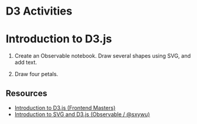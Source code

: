 # D3 Activities

# Introduction to D3.js

1. Create an Observable notebook. Draw several shapes using SVG, and add text.

2. Draw four petals.

## Resources

- [Introduction to D3.js (Frontend Masters)](https://frontendmasters.com/courses/d3/)
- [Introduction to SVG and D3.js (Observable / @sxywu)](https://observablehq.com/@sxywu/introduction-to-svg-and-d3-js)

